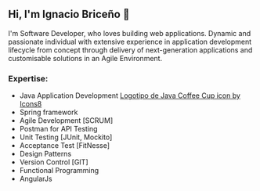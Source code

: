 ## Hi, I'm Ignacio Briceño 👋
I'm Software Developer, who loves building web applications. Dynamic and passionate individual with extensive experience in application development lifecycle from concept through delivery of next-generation applications and customisable solutions in an Agile Environment.

### Expertise:
- Java Application Development <a href="https://icons8.com/icon/13679/logotipo-de-java-coffee-cup">Logotipo de Java Coffee Cup icon by Icons8</a>
- Spring framework
- Agile Development [SCRUM]
- Postman for API Testing
- Unit Testing [JUnit, Mockito]
- Acceptance Test [FitNesse]
- Design Patterns
- Version Control [GIT]
- Functional Programming
- AngularJs
